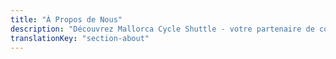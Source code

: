 ```yaml
---
title: "À Propos de Nous"
description: "Découvrez Mallorca Cycle Shuttle - votre partenaire de confiance depuis 2015 pour les aventures cyclistes, le secours vélo et les services de navette à Majorque."
translationKey: "section-about"
---
```

